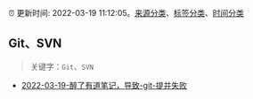 :alarm_clock: 更新时间: 2022-03-19 11:12:05。[来源分类](../README.md)、[标签分类](../TAGS.md)、[时间分类](../TIMELINE.md)

## Git、SVN


> 关键字：`Git`、`SVN`



- [2022-03-19-醉了有道笔记，导致-git-提并失败](https://www.v2ex.com/t/841466) 